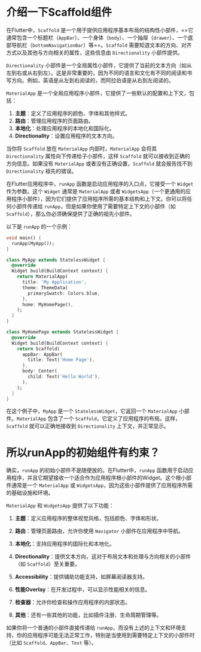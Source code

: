 # 介绍一下Scaffold组件

在Flutter中，`Scaffold` 是一个用于提供应用程序基本布局的结构性小部件，==它通常包含一个标题栏（`AppBar`）、一个身体（`body`）、一个抽屉（`drawer`）、一个底部导航栏（`bottomNavigationBar`）等==。`Scaffold` 需要知道文本的方向、对齐方式以及其他与方向相关的属性，这些信息由 `Directionality` 小部件提供。

`Directionality` 小部件是一个全局属性小部件，它提供了当前的文本方向（如从左到右或从右到左）。这是非常重要的，因为不同的语言和文化有不同的阅读和书写方向。例如，英语是从左到右阅读的，而阿拉伯语是从右到左阅读的。

`MaterialApp` 是一个全局应用程序小部件，它提供了一些默认的配置和上下文，包括：

1. **主题**：定义了应用程序的颜色、字体和其他样式。
2. **路由**：管理应用程序的页面路由。
3. **本地化**：处理应用程序的本地化和国际化。
4. **Directionality**：设置应用程序的文本方向。

当你将 `Scaffold` 放在 `MaterialApp` 内部时，`MaterialApp` 会将其 `Directionality` 属性向下传递给子小部件，这样 `Scaffold` 就可以接收到正确的方向信息。如果没有 `MaterialApp` 或者没有正确设置，`Scaffold` 就会报告找不到 `Directionality` 祖先的错误。

在Flutter应用程序中，`runApp` 函数是启动应用程序的入口点，它接受一个 `Widget` 作为参数。这个 `Widget` 通常是 `MaterialApp` 或者 `WidgetsApp`（一个更通用的应用程序小部件），因为它们提供了应用程序所需的基本结构和上下文。你可以将任何小部件传递给 `runApp`，但是如果你使用了需要特定上下文的小部件（如 `Scaffold`），那么你必须确保提供了正确的祖先小部件。

以下是 `runApp` 的一个示例：

```dart
void main() {
  runApp(MyApp());
}

class MyApp extends StatelessWidget {
  @override
  Widget build(BuildContext context) {
    return MaterialApp(
      title: 'My Application',
      theme: ThemeData(
        primarySwatch: Colors.blue,
      ),
      home: MyHomePage(),
    );
  }
}

class MyHomePage extends StatelessWidget {
  @override
  Widget build(BuildContext context) {
    return Scaffold(
      appBar: AppBar(
        title: Text('Home Page'),
      ),
      body: Center(
        child: Text('Hello World'),
      ),
    );
  }
}
```

在这个例子中，`MyApp` 是一个 `StatelessWidget`，它返回一个 `MaterialApp` 小部件。`MaterialApp` 包含了一个 `Scaffold`，它定义了应用程序的布局。这样，`Scaffold` 就可以正确地接收到 `Directionality` 上下文，并正常显示。

# 所以runApp的初始组件有约束？


确实，`runApp` 的初始小部件不是随便放的。在Flutter中，`runApp` 函数用于启动应用程序，并且它期望接收一个适合作为应用程序根小部件的Widget。这个根小部件通常是一个 `MaterialApp` 或 `WidgetsApp`，因为这些小部件提供了应用程序所需的基础设施和环境。

`MaterialApp` 和 `WidgetsApp` 提供了以下功能：

1. **主题**：定义应用程序的整体视觉风格，包括颜色、字体和形状。
    
2. **路由**：管理页面路由，允许你使用 `Navigator` 小部件在应用程序中导航。
    
3. **本地化**：支持应用程序的国际化和本地化。
    
4. **Directionality**：提供文本方向，这对于布局文本和处理与方向相关的小部件（如 `Scaffold`）至关重要。
    
5. **Accessibility**：提供辅助功能支持，如屏幕阅读器支持。
    
6. **性能Overlay**：在开发过程中，可以显示性能相关的信息。
    
7. **检查器**：允许你检查和操作应用程序的内部状态。
    
8. **其他**：还有一些其他的功能，比如插件注册、生命周期管理等。
    

如果你将一个普通的小部件直接传递给 `runApp`，而没有上述的上下文和环境支持，你的应用程序可能无法正常工作，特别是当使用到需要特定上下文的小部件时（比如 `Scaffold`、`AppBar`、`Text` 等）。